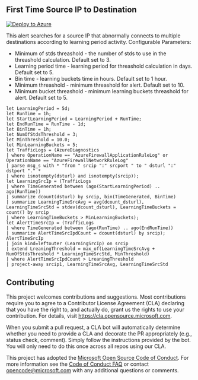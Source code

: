 ## First Time Source IP to Destination

[![Deploy to Azure](https://aka.ms/deploytoazurebutton)](https://portal.azure.com/#create/Microsoft.Template/uri/https%3A%2F%2Fraw.githubusercontent.com%2FAzure%2FAzure-Network-Security%2Fmaster%2FAzure%2520Firewall%2FQueries%2520and%2520Alerts%2FFirst%2520time%2520source%2520ip%2520to%2520destination%2FFirstTimeSrcIpToDst.json)

This alert searches for a source IP that abnormally connects to multiple destinations according to learning period activity.
Configurable Parameters:
- Minimum of stds threashold - the number of stds to use in the threashold calculation. Default set to 3.
- Learning period time - learning period for threashold calculation in days. Default set to 5.
- Bin time - learning buckets time in hours. Default set to 1 hour.
- Minimum threashold - minimum threashold for alert. Default set to 10.
- Minimum bucket threashold - minimum learning buckets threashold for alert. Default set to 5.

```
let LearningPeriod = 5d;
let RunTime = 1h;
let StartLearningPeriod = LearningPeriod + RunTime;
let EndRunTime = RunTime - 1d;
let BinTime = 1h;
let NumOfStdsThreshold = 3;
let MinThreshold = 10.0;
let MinLearningBuckets = 5;
let TrafficLogs = (AzureDiagnostics
| where OperationName == "AzureFirewallApplicationRuleLog" or OperationName == "AzureFirewallNetworkRuleLog"
| parse msg_s with * "from " srcip ":" srcport " to " dsturl ":" dstport "." *
| where isnotempty(dsturl) and isnotempty(srcip));
let LearningSrcIp = (TrafficLogs
| where TimeGenerated between (ago(StartLearningPeriod) .. ago(RunTime))
| summarize dcount(dsturl) by srcip, bin(TimeGenerated, BinTime)
| summarize LearningTimeSrcAvg = avg(dcount_dsturl), LearningTimeSrcStd = stdev(dcount_dsturl), LearningTimeBuckets = count() by srcip
| where LearningTimeBuckets > MinLearningBuckets);
let AlertTimeSrcIp = (TrafficLogs
| where TimeGenerated between (ago(RunTime) .. ago(EndRunTime))
| summarize AlertTimeSrcIpdCount = dcount(dsturl) by srcip);
AlertTimeSrcIp
| join kind=leftouter (LearningSrcIp) on srcip
| extend LreaningThreshold = max_of(LearningTimeSrcAvg + NumOfStdsThreshold * LearningTimeSrcStd, MinThreshold)
| where AlertTimeSrcIpdCount > LreaningThreshold
| project-away srcip1, LearningTimeSrcAvg, LearningTimeSrcStd
```

## Contributing

This project welcomes contributions and suggestions.  Most contributions require you to agree to a
Contributor License Agreement (CLA) declaring that you have the right to, and actually do, grant us
the rights to use your contribution. For details, visit https://cla.opensource.microsoft.com.

When you submit a pull request, a CLA bot will automatically determine whether you need to provide
a CLA and decorate the PR appropriately (e.g., status check, comment). Simply follow the instructions
provided by the bot. You will only need to do this once across all repos using our CLA.

This project has adopted the [Microsoft Open Source Code of Conduct](https://opensource.microsoft.com/codeofconduct/).
For more information see the [Code of Conduct FAQ](https://opensource.microsoft.com/codeofconduct/faq/) or
contact [opencode@microsoft.com](mailto:opencode@microsoft.com) with any additional questions or comments.
